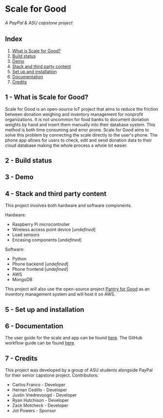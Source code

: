 # Scale for Good

###### A PayPal & ASU capstone project

## Index

1) [What is Scale for Good?](#1---what-is-scale-for-good?)
2) [Build status](#2---build-status)
3) [Demo](#3---demo)
4) [Stack and third party content](#4---stack-and-third-party-content)
5) [Set up and installation](#5---set-up-and-installation)
6) [Documentation](#6---documentation)
7) [Credits](#7---credits)

## 1 - What is Scale for Good?
Scale for Good is an open-source IoT project that aims to reduce the friction between donation weighing and inventory management for nonprofit organizations.
It is not uncommon for food banks to document donation weights by hand and insert them manually into their database system. This method is both time consuming and error prone. Scale for Good aims to solve this problem by connecting the scale directly to the user's phone. The phone app allows for users to check, edit and send donation data to their cloud database making the whole process a whole lot easier.

## 2 - Build status

## 3 - Demo

## 4 - Stack and third party content
This project involves both hardware and software components.

Hardware:
* Raspberry Pi microcontroller
* Wireless access point device [*undefined*]
* Load sensors
* Encasing components [*undefined*]

Software:
* Python
* Phone backend [*undefined*]
* Phone frontend [*undefined*]
* AWS
* MongoDB

This project will also use the open-source project [Pantry for Good](https://github.com/freeCodeCamp/pantry-for-good) as an inventory management system and will host it on AWS.

## 5 - Set up and installation

## 6 - Documentation

The user guide for the scale and app can be found [here]().
The GitHub workflow guide can be found [here](/GitWorkflow.md).

## 7 - Credits
This project was developed by a group of ASU students alongside PayPal for their senior capstone project.
Contributors:
* Carlos Franco - Developer
* Hernan Cedillo - Developer
* Justin Vredrevoogd - Developer
* Ryan Hutchison - Developer
* Zack Motcheck - Developer
* Jot Powers - Sponsor
